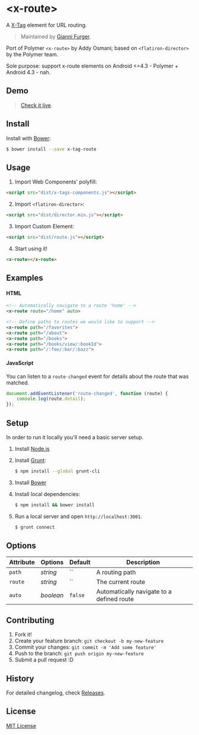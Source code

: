 # &lt;x-route&gt;

A [X-Tag](http://www.x-tags.org) element for URL routing.

> Maintained by [Gianni Furger](https://github.com/alternatex).

Port of Polymer `<x-route>` by Addy Osmani; based on `<flatiron-director>` by the Polymer team. 

Sole purpose: support x-route elements on Android <=4.3 - Polymer + Android 4.3 - nah.

## Demo

> [Check it live](http://alternatex.github.io/x-route).

## Install

Install with [Bower](http://bower.io):

```sh
$ bower install --save x-tag-route
```

## Usage

1. Import Web Components' polyfill:

```html
<script src="dist/x-tags-components.js"></script>
```

2. Import `<flatiron-director>`:

```html
<script src="dist/director.min.js"></script>
```

3. Import Custom Element:

```html
<script src="dist/route.js"></script>
```

4. Start using it!

```html
<x-route></x-route>
```

## Examples

#### HTML

```html
<!-- Automatically navigate to a route 'home' -->
<x-route route="/home" auto>

<!-- Define paths to routes we would like to support -->
<x-route path="/favorites">
<x-route path="/about">
<x-route path="/books">
<x-route path="/books/view/:bookId">
<x-route path="/:foo/:bar/:bazz"> 
```

#### JavaScript

You can listen to a `route-changed` event for details about the route that was matched.

```javascript
document.addEventListener('route-changed', function (route) {
    console.log(route.detail);
});
```

## Setup

In order to run it locally you'll need a basic server setup.

1. Install [Node.js](http://nodejs.org/download/)
2. Install [Grunt](http://gruntjs.com/):

    ```sh
    $ npm install --global grunt-cli
    ```
3. Install [Bower](http://bower.io/)
4. Install local dependencies:

    ```sh
    $ npm install && bower install
    ```

5. Run a local server and open `http://localhost:3001`.

    ```sh
    $ grunt connect
    ```

## Options

Attribute  | Options                   | Default              | Description
---        | ---                       | ---                  | ---
`path`     | *string*                  | ``                   | A routing path
`route`    | *string*                  | ``                   | The current route
`auto`     | *boolean*                 | `false`              | Automatically navigate to a defined route

## Contributing

1. Fork it!
2. Create your feature branch: `git checkout -b my-new-feature`
3. Commit your changes: `git commit -m 'Add some feature'`
4. Push to the branch: `git push origin my-new-feature`
5. Submit a pull request :D

## History

For detailed changelog, check [Releases](https://github.com/webcomponents/element-boilerplate/releases).

## License

[MIT License](http://opensource.org/licenses/MIT)
